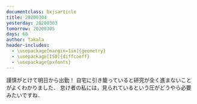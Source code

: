 ```yaml
---
documentclass: bxjsarticle
title: 20200304
yesterday: 20200303
tomorrow: 20200305
days: 68
author: Takala
header-includes:
  - \usepackage[margin=1in]{geometry}
  - \usepackage[ISO]{diffcoeff}
  - \usepackage{pxfonts}
---
```



謹慎がとけて明日から出勤！
自宅に引き籠っていると研究が全く進まないことがよくわかりました．
怠け者の私には，見られているという圧がどうやら必要みたいですね．

